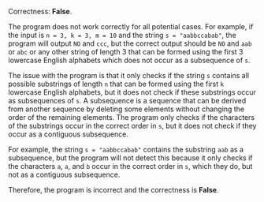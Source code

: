 Correctness: **False**.

The program does not work correctly for all potential cases. For example, if the input is `n = 3, k = 3, m = 10` and the string `s = "aabbccabab"`, the program will output `NO` and `ccc`, but the correct output should be `NO` and `aab` or `abc` or any other string of length 3 that can be formed using the first 3 lowercase English alphabets which does not occur as a subsequence of `s`.

The issue with the program is that it only checks if the string `s` contains all possible substrings of length `n` that can be formed using the first `k` lowercase English alphabets, but it does not check if these substrings occur as subsequences of `s`. A subsequence is a sequence that can be derived from another sequence by deleting some elements without changing the order of the remaining elements. The program only checks if the characters of the substrings occur in the correct order in `s`, but it does not check if they occur as a contiguous subsequence.

For example, the string `s = "aabbccabab"` contains the substring `aab` as a subsequence, but the program will not detect this because it only checks if the characters `a`, `a`, and `b` occur in the correct order in `s`, which they do, but not as a contiguous subsequence.

Therefore, the program is incorrect and the correctness is **False**.